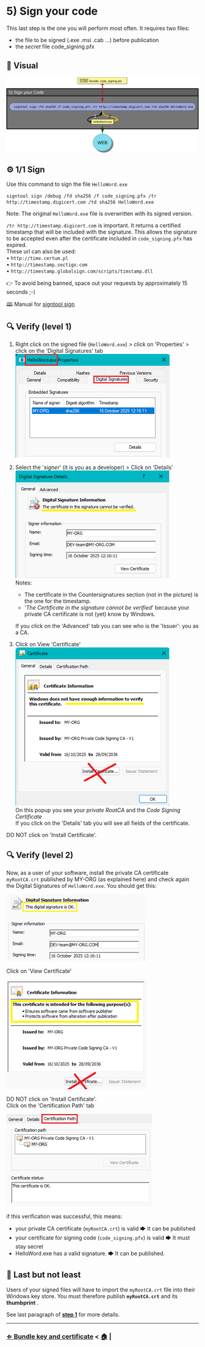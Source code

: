 # 5) Sign your code

This last step is the one you will perform most often.
It requires two files:
- the file to be signed  (.exe .msi .cab ...) before publication
- the _secret_ file code_signing.pfx

## 👀 Visual

![Sign](files/5_Sign_Your_Code.svg)


## ⚙ 1/1 Sign

Use this command to sign the file `HelloWord.exe`

```
signtool sign /debug /fd sha256 /f code_signing.pfx /tr http://timestamp.digicert.com /td sha256 HelloWord.exe
```

Note: The original `HelloWord.exe` file is overwritten with its signed version.

`/tr http://timestamp.digicert.com` is important. It returns a certified timestamp that will be included with the signature.
This allows the signature to be accepted even after the certificate included in `code_signing.pfx` has expired.<br/>
These url can also be used: <br/>
• `http://time.certum.pl`<br/>
• `http://timestamp.sectigo.com`<br/>
• `http://timestamp.globalsign.com/scripts/timstamp.dll`

👉 To avoid being banned, space out your requests by approximately 15 seconds ;-)

🕮 Manual for [signtool sign](https://learn.microsoft.com/fr-fr/windows/win32/seccrypto/signtool#sign-command-options)

## 🔍 Verify (level 1)

1. Right click on the signed file (`HelloWord.exe`) > click on 'Properties' > click on the 'Digital Signatures' tab<br/>
   ![Windows Properties](files/Windows-Properties-1.png)<br/>

2. Select the '_signer_' (it is you as a developer) > Click on 'Details'<br/>
   ![Windows Properties](files/Windows-Properties-2.png)<br/>
   Notes:<br/>
   - The certificate in the Countersignatures section (not in the picture) is the one for the timestamp.<br/>
   - '_The Certificate in the signature cannot be verified_' because your private CA certificate is not (yet) know by Windows.

   If you click on the 'Advanced' tab you can see who is the 'Issuer': you as a CA.

3. Click on View 'Certificate'<br/>
   ![Windows Properties](files/Windows-Properties-3.png)<br/>
   On this popup you see your _private RootCA_ and the _Code Signing Certificate_<br/>
   If you click on the 'Details' tab you will see all fields of the certificate.

DO NOT click on 'Install Certificate'.

## 🔍 Verify (level 2)

Now, as a user of your software, install the private CA certificate `myRootCA.crt` published by MY-ORG
(as explained here) and check again the Digital Signatures of `HelloWord.exe`. You should get this:

![Signature ok 1](files/Signature-ok-1.png)

Click on 'View Certificate'

![Signature ok 2](files/Signature-ok-2.png)

DO NOT click on 'Install Certificate'.<br/>
Click on the 'Certification Path' tab

![Signature ok 3](files/Signature-ok-3.png)


if this verification was successful, this means:
- your private CA certificate (`myRootCA.crt`) is valid 🡆 It can be published
- your certificate for signing code (`code_signing.pfx`) is valid 🡆 It must stay secret
- HelloWord.exe has a valid signature. 🡆 It can be published.


## 📌 Last but not least

Users of your signed files will have to import the `myRootCA.crt` file into their Windows key store.
You must therefore publish **`myRootCA.crt`** and its **thumbprint** .

See last paragraph of **[step 1](1_Create-Your-Certification-Authority.md#44-publish-)** for more details.

<hr/>

### [⇐ Bundle key and certificate](4_Bundle-Key-And-Certificate.md) < [🏠](index.md) |
